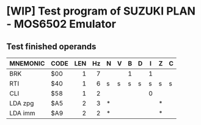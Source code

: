 # [WIP] Test program of SUZUKI PLAN - MOS6502 Emulator

## Test finished operands

|MNEMONIC|CODE|LEN|Hz   |N|V|B|D|I|Z|C|
|--------|---|---:|----:|-|-|-|-|-|-|-|
|BRK     |$00 |1  |7    | | |1| |1| | |
|RTI     |$40 |1  |6    |s|s|s|s|s|s|s|
|CLI     |$58 |1  |2    | | | | |0| | |
|LDA zpg |$A5 |2  |3    |*| | | | |*| |
|LDA imm |$A9 |2  |2    |*| | | | |*| |
